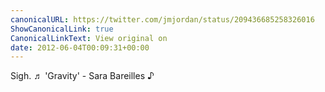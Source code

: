 ```yaml
---
canonicalURL: https://twitter.com/jmjordan/status/209436685258326016
ShowCanonicalLink: true
CanonicalLinkText: View original on
date: 2012-06-04T00:09:31+00:00
---
```

Sigh. ♬ 'Gravity' - Sara Bareilles ♪